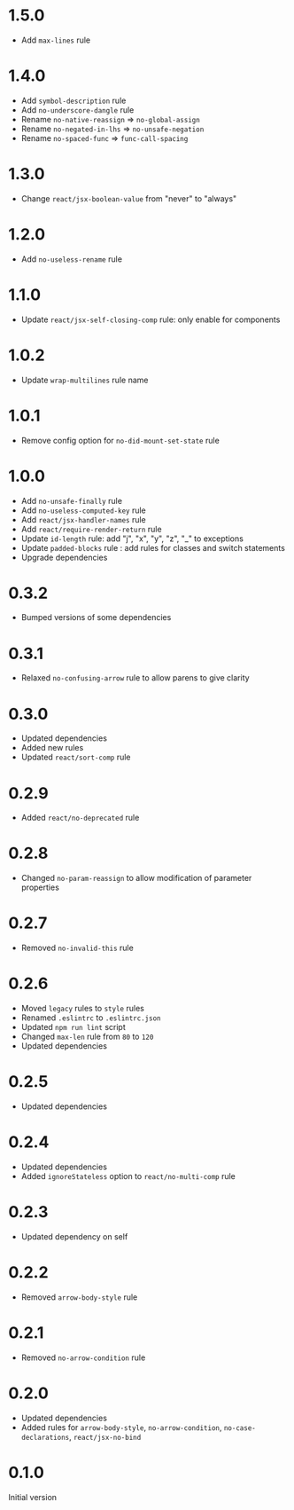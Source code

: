 # 1.5.0

* Add `max-lines` rule

# 1.4.0

* Add `symbol-description` rule
* Add `no-underscore-dangle` rule
* Rename `no-native-reassign` => `no-global-assign`
* Rename `no-negated-in-lhs` => `no-unsafe-negation`
* Rename `no-spaced-func` => `func-call-spacing`

# 1.3.0

* Change `react/jsx-boolean-value` from "never" to "always"

# 1.2.0

* Add `no-useless-rename` rule

# 1.1.0

* Update `react/jsx-self-closing-comp` rule: only enable for components

# 1.0.2

* Update `wrap-multilines` rule name

# 1.0.1

* Remove config option for `no-did-mount-set-state` rule

# 1.0.0

* Add `no-unsafe-finally` rule
* Add `no-useless-computed-key` rule
* Add `react/jsx-handler-names` rule
* Add `react/require-render-return` rule
* Update `id-length` rule: add "j", "x", "y", "z", "_" to exceptions
* Update `padded-blocks` rule : add rules for classes and switch statements
* Upgrade dependencies

# 0.3.2

* Bumped versions of some dependencies

# 0.3.1

* Relaxed `no-confusing-arrow` rule to allow parens to give clarity

# 0.3.0

* Updated dependencies
* Added new rules
* Updated `react/sort-comp` rule

# 0.2.9

* Added `react/no-deprecated` rule

# 0.2.8

* Changed `no-param-reassign` to allow modification of parameter properties

# 0.2.7

* Removed `no-invalid-this` rule

# 0.2.6

* Moved `legacy` rules to `style` rules
* Renamed `.eslintrc` to `.eslintrc.json`
* Updated `npm run lint` script
* Changed `max-len` rule from `80` to `120`
* Updated dependencies

# 0.2.5

* Updated dependencies

# 0.2.4

* Updated dependencies
* Added `ignoreStateless` option to `react/no-multi-comp` rule

# 0.2.3

* Updated dependency on self

# 0.2.2

* Removed `arrow-body-style` rule

# 0.2.1

* Removed `no-arrow-condition` rule

# 0.2.0

* Updated dependencies
* Added rules for `arrow-body-style`, `no-arrow-condition`, `no-case-declarations`, `react/jsx-no-bind`

# 0.1.0

Initial version
